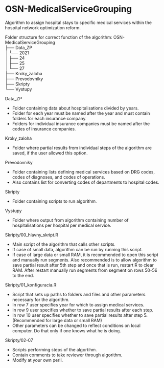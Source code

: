 # OSN-MedicalServiceGrouping
Algorithm to assign hospital stays to specific medical services within the hospital network optimization reform.

Folder structure for correct function of the algorithm:
OSN-MedicalServiceGrouping<br>
	├── Data_ZP<br>
	│		└── 2021<br>
	│				├── 24<br>
	│				├── 25<br>
	│				└── 27<br>
	├── Kroky_zaloha<br>
	├── Prevodovniky<br>
	├── Skripty<br>
	└── Vystupy<br>
  
Data_ZP
  - Folder containing data about hospitalisations divided by years.
  - Folder for each year must be named after the year and must contain folders for each insurance company.
  - Folders for individual insurance companies must be named after the codes of insurance companies.

Kroky_zaloha
  - Folder where partial results from individual steps of the algorithm are saved, if the user allowed this option.
  
Prevodovniky
  - Folder containing lists defining medical services based on DRG codes, codes of diagnoses, and codes of operations.
  - Also contains list for converting codes of departments to hospital codes.
  
Skripty
  - Folder containing scripts to run algorithm.
  
Vystupy
  - Folder where output from algorithm containing number of hospitalisations per hospital per medical service.
  

Skripty/00_hlavny_skript.R
  - Main script of the algorithm that calls other scripts.
  - If case of small data, algorithm can be run by running this script.
  - If case of large data or small RAM, it is recommended to open this script and manually run segments. Also recommended is to allow algorithm to save partial result after 5th step and once that is run, restart R to clear RAM. After restart manually run segments from segment on rows 50-56 to the end.
  
Skripty/01_konfiguracia.R
  - Script that sets up paths to folders and files and other parameters necessary for the algorithm.
  - In row 7 user specifies year for which to assign medical services.
  - In row 9 user specifies whether to save partial results after each step.
  - In row 10 user specifies whether to save partial results after step 5. (Recommended for large data or small RAM)
  - Other parameters can be changed to reflect conditions on local computer. Do that only if one knows what he is doing.
  
Skripty/02-07
  - Scripts performing steps of the algortihm.
  - Contain comments to take reviewer through algorithm.
  - Modify at your own peril.

